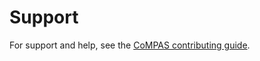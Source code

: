 # Support

For support and help, see the [CoMPAS contributing guide](https://com-pas.github.io/contributing/SUPPORT.html).








































































































































































